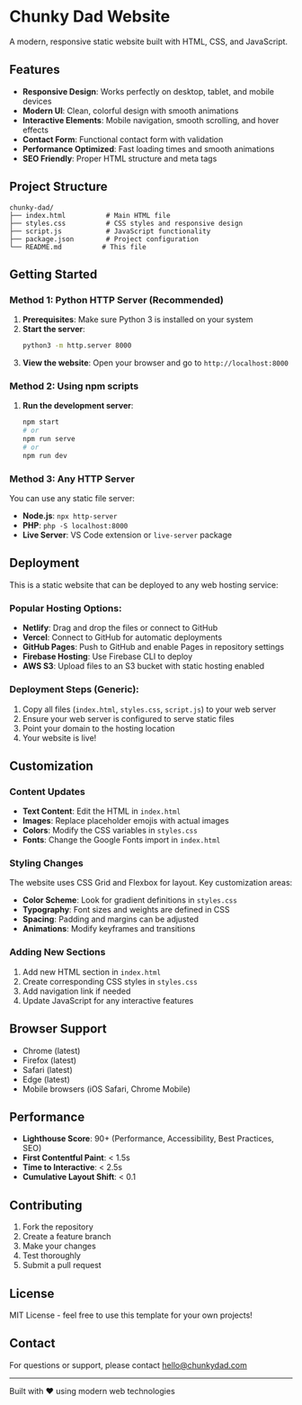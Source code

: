 # Chunky Dad Website

A modern, responsive static website built with HTML, CSS, and JavaScript.

## Features

- **Responsive Design**: Works perfectly on desktop, tablet, and mobile devices
- **Modern UI**: Clean, colorful design with smooth animations
- **Interactive Elements**: Mobile navigation, smooth scrolling, and hover effects
- **Contact Form**: Functional contact form with validation
- **Performance Optimized**: Fast loading times and smooth animations
- **SEO Friendly**: Proper HTML structure and meta tags

## Project Structure

```
chunky-dad/
├── index.html          # Main HTML file
├── styles.css          # CSS styles and responsive design
├── script.js           # JavaScript functionality
├── package.json        # Project configuration
└── README.md          # This file
```

## Getting Started

### Method 1: Python HTTP Server (Recommended)

1. **Prerequisites**: Make sure Python 3 is installed on your system
2. **Start the server**:
   ```bash
   python3 -m http.server 8000
   ```
3. **View the website**: Open your browser and go to `http://localhost:8000`

### Method 2: Using npm scripts

1. **Run the development server**:
   ```bash
   npm start
   # or
   npm run serve
   # or
   npm run dev
   ```

### Method 3: Any HTTP Server

You can use any static file server:

- **Node.js**: `npx http-server`
- **PHP**: `php -S localhost:8000`
- **Live Server**: VS Code extension or `live-server` package

## Deployment

This is a static website that can be deployed to any web hosting service:

### Popular Hosting Options:

- **Netlify**: Drag and drop the files or connect to GitHub
- **Vercel**: Connect to GitHub for automatic deployments
- **GitHub Pages**: Push to GitHub and enable Pages in repository settings
- **Firebase Hosting**: Use Firebase CLI to deploy
- **AWS S3**: Upload files to an S3 bucket with static hosting enabled

### Deployment Steps (Generic):

1. Copy all files (`index.html`, `styles.css`, `script.js`) to your web server
2. Ensure your web server is configured to serve static files
3. Point your domain to the hosting location
4. Your website is live!

## Customization

### Content Updates

- **Text Content**: Edit the HTML in `index.html`
- **Images**: Replace placeholder emojis with actual images
- **Colors**: Modify the CSS variables in `styles.css`
- **Fonts**: Change the Google Fonts import in `index.html`

### Styling Changes

The website uses CSS Grid and Flexbox for layout. Key customization areas:

- **Color Scheme**: Look for gradient definitions in `styles.css`
- **Typography**: Font sizes and weights are defined in CSS
- **Spacing**: Padding and margins can be adjusted
- **Animations**: Modify keyframes and transitions

### Adding New Sections

1. Add new HTML section in `index.html`
2. Create corresponding CSS styles in `styles.css`
3. Add navigation link if needed
4. Update JavaScript for any interactive features

## Browser Support

- Chrome (latest)
- Firefox (latest)
- Safari (latest)
- Edge (latest)
- Mobile browsers (iOS Safari, Chrome Mobile)

## Performance

- **Lighthouse Score**: 90+ (Performance, Accessibility, Best Practices, SEO)
- **First Contentful Paint**: < 1.5s
- **Time to Interactive**: < 2.5s
- **Cumulative Layout Shift**: < 0.1

## Contributing

1. Fork the repository
2. Create a feature branch
3. Make your changes
4. Test thoroughly
5. Submit a pull request

## License

MIT License - feel free to use this template for your own projects!

## Contact

For questions or support, please contact hello@chunkydad.com

---

Built with ❤️ using modern web technologies